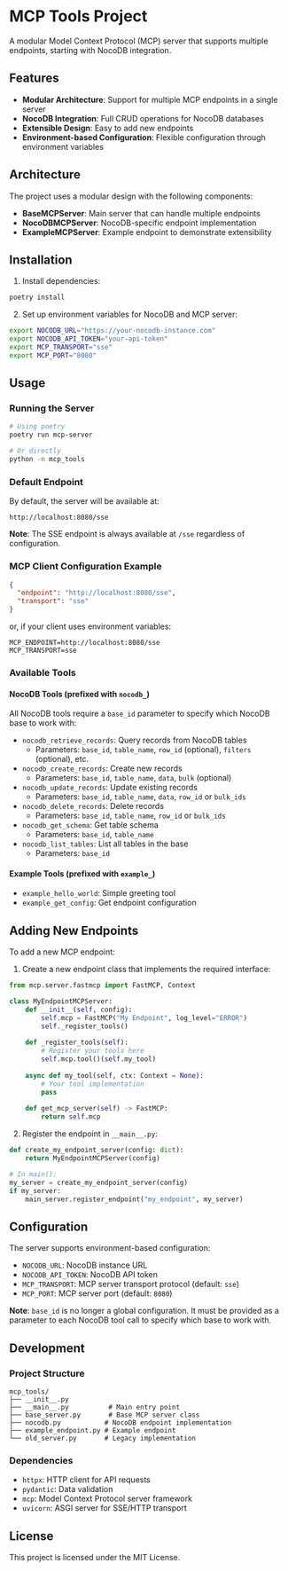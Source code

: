 # MCP Tools Project

A modular Model Context Protocol (MCP) server that supports multiple endpoints, starting with NocoDB integration.

## Features

- **Modular Architecture**: Support for multiple MCP endpoints in a single server
- **NocoDB Integration**: Full CRUD operations for NocoDB databases
- **Extensible Design**: Easy to add new endpoints
- **Environment-based Configuration**: Flexible configuration through environment variables

## Architecture

The project uses a modular design with the following components:

- **BaseMCPServer**: Main server that can handle multiple endpoints
- **NocoDBMCPServer**: NocoDB-specific endpoint implementation
- **ExampleMCPServer**: Example endpoint to demonstrate extensibility

## Installation

1. Install dependencies:
```bash
poetry install
```

2. Set up environment variables for NocoDB and MCP server:
```bash
export NOCODB_URL="https://your-nocodb-instance.com"
export NOCODB_API_TOKEN="your-api-token"
export MCP_TRANSPORT="sse"
export MCP_PORT="8080"
```

## Usage

### Running the Server

```bash
# Using poetry
poetry run mcp-server

# Or directly
python -m mcp_tools
```

### Default Endpoint

By default, the server will be available at:

    http://localhost:8080/sse

**Note**: The SSE endpoint is always available at `/sse` regardless of configuration.

### MCP Client Configuration Example

```json
{
  "endpoint": "http://localhost:8080/sse",
  "transport": "sse"
}
```

or, if your client uses environment variables:

```
MCP_ENDPOINT=http://localhost:8080/sse
MCP_TRANSPORT=sse
```

### Available Tools

#### NocoDB Tools (prefixed with `nocodb_`)

All NocoDB tools require a `base_id` parameter to specify which NocoDB base to work with:

- `nocodb_retrieve_records`: Query records from NocoDB tables
  - Parameters: `base_id`, `table_name`, `row_id` (optional), `filters` (optional), etc.
- `nocodb_create_records`: Create new records
  - Parameters: `base_id`, `table_name`, `data`, `bulk` (optional)
- `nocodb_update_records`: Update existing records
  - Parameters: `base_id`, `table_name`, `data`, `row_id` or `bulk_ids`
- `nocodb_delete_records`: Delete records
  - Parameters: `base_id`, `table_name`, `row_id` or `bulk_ids`
- `nocodb_get_schema`: Get table schema
  - Parameters: `base_id`, `table_name`
- `nocodb_list_tables`: List all tables in the base
  - Parameters: `base_id`

#### Example Tools (prefixed with `example_`)

- `example_hello_world`: Simple greeting tool
- `example_get_config`: Get endpoint configuration

## Adding New Endpoints

To add a new MCP endpoint:

1. Create a new endpoint class that implements the required interface:

```python
from mcp.server.fastmcp import FastMCP, Context

class MyEndpointMCPServer:
    def __init__(self, config):
        self.mcp = FastMCP("My Endpoint", log_level="ERROR")
        self._register_tools()
    
    def _register_tools(self):
        # Register your tools here
        self.mcp.tool()(self.my_tool)
    
    async def my_tool(self, ctx: Context = None):
        # Your tool implementation
        pass
    
    def get_mcp_server(self) -> FastMCP:
        return self.mcp
```

2. Register the endpoint in `__main__.py`:

```python
def create_my_endpoint_server(config: dict):
    return MyEndpointMCPServer(config)

# In main():
my_server = create_my_endpoint_server(config)
if my_server:
    main_server.register_endpoint("my_endpoint", my_server)
```

## Configuration

The server supports environment-based configuration:

- `NOCODB_URL`: NocoDB instance URL
- `NOCODB_API_TOKEN`: NocoDB API token
- `MCP_TRANSPORT`: MCP server transport protocol (default: `sse`)
- `MCP_PORT`: MCP server port (default: `8080`)

**Note**: `base_id` is no longer a global configuration. It must be provided as a parameter to each NocoDB tool call to specify which base to work with.

## Development

### Project Structure

```
mcp_tools/
├── __init__.py
├── __main__.py          # Main entry point
├── base_server.py       # Base MCP server class
├── nocodb.py           # NocoDB endpoint implementation
├── example_endpoint.py # Example endpoint
└── old_server.py       # Legacy implementation
```

### Dependencies

- `httpx`: HTTP client for API requests
- `pydantic`: Data validation
- `mcp`: Model Context Protocol server framework
- `uvicorn`: ASGI server for SSE/HTTP transport

## License

This project is licensed under the MIT License.
